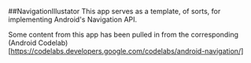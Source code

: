 ##NavigationIllustator
This app serves as a template, of sorts, for implementing Android's Navigation API.

Some content from this app has been pulled in from the corresponding (Android Codelab)[https://codelabs.developers.google.com/codelabs/android-navigation/]

